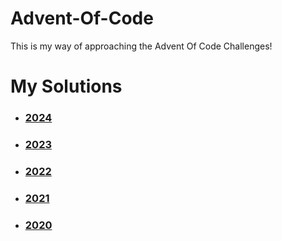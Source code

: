 # Advent-Of-Code

This is my way of approaching the Advent Of Code Challenges!

# My Solutions
- ### [2024](https://github.com/milindmadhukar/Advent-Of-Code/tree/main/2024/golang)
- ### [2023](https://github.com/milindmadhukar/Advent-Of-Code/tree/main/2023/golang)
- ### [2022](https://github.com/milindmadhukar/Advent-Of-Code/tree/main/2022/python)
- ### [2021](https://github.com/milindmadhukar/Advent-Of-Code/tree/main/2021)
- ### [2020](https://github.com/milindmadhukar/Advent-Of-Code/tree/main/2020)

